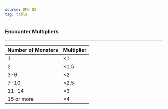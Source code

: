 ```yaml
---
source: DMG 82
tag: table
---
```


### Encounter Multipliers
---
|Number of Monsters|Multiplier|
|--------|--------|
|1|×1|
|2|×1.5|
|3-6|×2|
|7-10|×2.5|
|11-14|×3|
|15 or more|×4|
